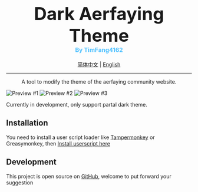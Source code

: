 <h1 align=center style="">
    <span style="font-size: 3rem">Dark Aerfaying Theme</span>
    <div style="font-size: 1rem;color: rgb(79,193,255)">
    By TimFang4162
    </div>
</h1>

<center>  

[简体中文](https://aerfaying.com/Studios/24622/Forum/PostView?postId=6407) | [English](https://github.com/Tim-Fang/Dark-Aerfaying-Theme/)

***

A tool to modify the theme of the aerfaying community website.

</center>

![Preview #1](https://raw.githubusercontent.com/Tim-Fang/Dark-Aerfaying-Theme/master/images/ss1.png)
![Preview #2](https://raw.githubusercontent.com/Tim-Fang/Dark-Aerfaying-Theme/master/images/ss2.png)
![Preview #3](https://raw.githubusercontent.com/Tim-Fang/Dark-Aerfaying-Theme/master/images/ss3.png)

Currently in development, only support partal dark theme.

## Installation

You need to install a user script loader like [Tampermonkey](https://www.tampermonkey.net/) or Greasymonkey, then [Install userscript here](https://github.com/Tim-Fang/Dark-Aerfaying-Theme/raw/master/Dark%20Aerfaying.user.js)

## Development  

This project is open source on [GitHub](https://github.com/Tim-Fang/Dark-Aerfaying-Theme/), welcome to put forward your suggestion
